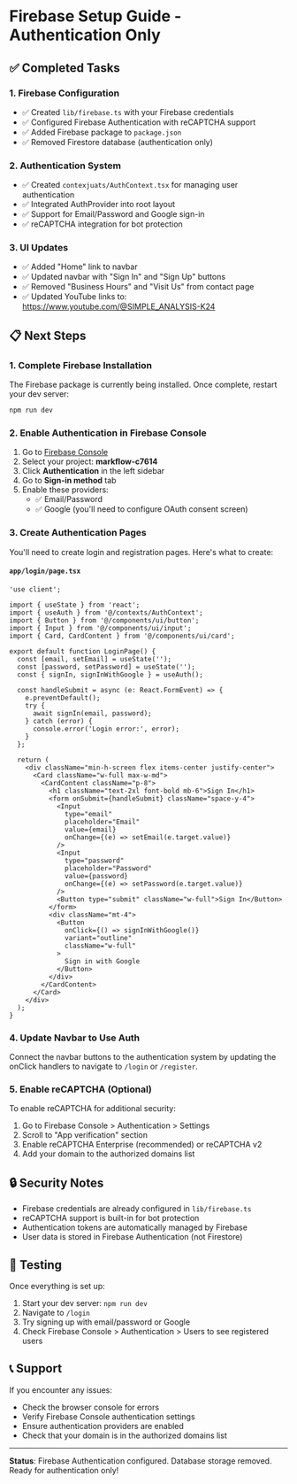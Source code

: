 # Firebase Setup Guide - Authentication Only

## ✅ Completed Tasks

### 1. Firebase Configuration
- ✅ Created `lib/firebase.ts` with your Firebase credentials
- ✅ Configured Firebase Authentication with reCAPTCHA support
- ✅ Added Firebase package to `package.json`
- ✅ Removed Firestore database (authentication only)

### 2. Authentication System
- ✅ Created `contexjuats/AuthContext.tsx` for managing user authentication
- ✅ Integrated AuthProvider into root layout
- ✅ Support for Email/Password and Google sign-in
- ✅ reCAPTCHA integration for bot protection

### 3. UI Updates
- ✅ Added "Home" link to navbar
- ✅ Updated navbar with "Sign In" and "Sign Up" buttons
- ✅ Removed "Business Hours" and "Visit Us" from contact page
- ✅ Updated YouTube links to: https://www.youtube.com/@SIMPLE_ANALYSIS-K24

## 📋 Next Steps

### 1. Complete Firebase Installation
The Firebase package is currently being installed. Once complete, restart your dev server:
```bash
npm run dev
```

### 2. Enable Authentication in Firebase Console
1. Go to [Firebase Console](https://console.firebase.google.com/)
2. Select your project: **markflow-c7614**
3. Click **Authentication** in the left sidebar
4. Go to **Sign-in method** tab
5. Enable these providers:
   - ✅ Email/Password
   - ✅ Google (you'll need to configure OAuth consent screen)

### 3. Create Authentication Pages
You'll need to create login and registration pages. Here's what to create:

#### `app/login/page.tsx`
```tsx
'use client';

import { useState } from 'react';
import { useAuth } from '@/contexts/AuthContext';
import { Button } from '@/components/ui/button';
import { Input } from '@/components/ui/input';
import { Card, CardContent } from '@/components/ui/card';

export default function LoginPage() {
  const [email, setEmail] = useState('');
  const [password, setPassword] = useState('');
  const { signIn, signInWithGoogle } = useAuth();

  const handleSubmit = async (e: React.FormEvent) => {
    e.preventDefault();
    try {
      await signIn(email, password);
    } catch (error) {
      console.error('Login error:', error);
    }
  };

  return (
    <div className="min-h-screen flex items-center justify-center">
      <Card className="w-full max-w-md">
        <CardContent className="p-8">
          <h1 className="text-2xl font-bold mb-6">Sign In</h1>
          <form onSubmit={handleSubmit} className="space-y-4">
            <Input
              type="email"
              placeholder="Email"
              value={email}
              onChange={(e) => setEmail(e.target.value)}
            />
            <Input
              type="password"
              placeholder="Password"
              value={password}
              onChange={(e) => setPassword(e.target.value)}
            />
            <Button type="submit" className="w-full">Sign In</Button>
          </form>
          <div className="mt-4">
            <Button 
              onClick={() => signInWithGoogle()} 
              variant="outline" 
              className="w-full"
            >
              Sign in with Google
            </Button>
          </div>
        </CardContent>
      </Card>
    </div>
  );
}
```

### 4. Update Navbar to Use Auth
Connect the navbar buttons to the authentication system by updating the onClick handlers to navigate to `/login` or `/register`.

### 5. Enable reCAPTCHA (Optional)
To enable reCAPTCHA for additional security:
1. Go to Firebase Console > Authentication > Settings
2. Scroll to "App verification" section
3. Enable reCAPTCHA Enterprise (recommended) or reCAPTCHA v2
4. Add your domain to the authorized domains list

## 🔒 Security Notes

- Firebase credentials are already configured in `lib/firebase.ts`
- reCAPTCHA support is built-in for bot protection
- Authentication tokens are automatically managed by Firebase
- User data is stored in Firebase Authentication (not Firestore)

## 🚀 Testing

Once everything is set up:
1. Start your dev server: `npm run dev`
2. Navigate to `/login`
3. Try signing up with email/password or Google
4. Check Firebase Console > Authentication > Users to see registered users

## 📞 Support

If you encounter any issues:
- Check the browser console for errors
- Verify Firebase Console authentication settings
- Ensure authentication providers are enabled
- Check that your domain is in the authorized domains list

---

**Status**: Firebase Authentication configured. Database storage removed. Ready for authentication only!
